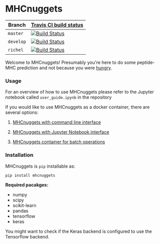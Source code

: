 # MHCnuggets

Branch   |[Travis CI build status](https://travis-ci.org)                                                                 
---------|------------------------------------------------------------------------------------------------------------------------------
`master` |[![Build Status](https://travis-ci.org/KarchinLab/mhcnuggets.svg?branch=master)](https://travis-ci.org/KarchinLab/mhcnuggets) 
`develop`|[![Build Status](https://travis-ci.org/KarchinLab/mhcnuggets.svg?branch=develop)](https://travis-ci.org/KarchinLab/mhcnuggets)
`richel` |[![Build Status](https://travis-ci.org/KarchinLab/mhcnuggets.svg?branch=richel)](https://travis-ci.org/KarchinLab/mhcnuggets)

Welcome to MHCnuggets! Presumably you're here to do some
peptide-MHC prediction and not because you were [hungry](https://www.mcdonalds.com/us/en-us/product/chicken-mcnuggets-4-piece.html).

### Usage ###
For an overview of how to use MHCnuggets please refer to the Jupyter notebook
called `user_guide.ipynb` in the repository

If you would like to use MHCnuggets as a docker container, there are several options:

1. [MHCnuggets with command line interface](https://github.com/KarchinLab/mhcnuggets/wiki/Creating-a-mhcnuggets-docker-container-with-command-line-interface)

2. [MHCnuggets with Jupyter Notebook interface](https://github.com/KarchinLab/mhcnuggets/wiki/Creating-a-mhcnuggets-docker-container-with-Jupyter-Notebook-interface)

3. [MHCnuggets container for batch operations](https://github.com/KarchinLab/mhcnuggets/wiki/Creating-and-running-the-MHCnuggets-batch-container)

### Installation ###

MHCnuggets is `pip` installable as:
```bash
pip install mhcnuggets
```

**Required pacakges:**

* numpy
* scipy
* scikit-learn
* pandas
* tensorflow
* keras

You might want to check if the Keras backend is configured to use
the Tensorflow backend.
